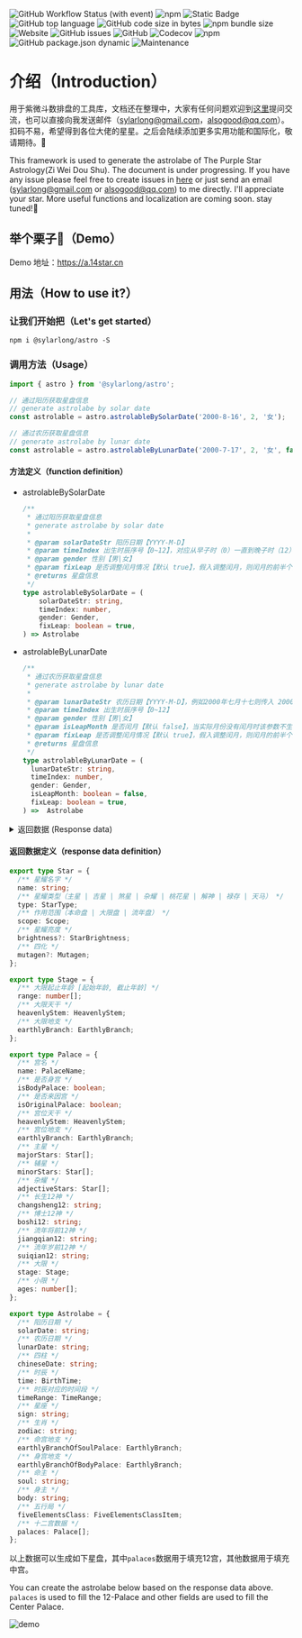![GitHub Workflow Status (with event)](https://img.shields.io/github/actions/workflow/status/SylarLong/astro/Codecov.yaml)
 ![npm](https://img.shields.io/npm/v/%40sylarlong%2Fastro)
 ![Static Badge](https://img.shields.io/badge/astro-%E7%B4%AB%E5%BE%AE%E6%96%97%E6%95%B0-purple) ![GitHub top language](https://img.shields.io/github/languages/top/SylarLong/astro) ![GitHub code size in bytes](https://img.shields.io/github/languages/code-size/SylarLong/astro)
 ![npm bundle size](https://img.shields.io/bundlephobia/min/%40sylarlong%2Fastro) ![Website](https://img.shields.io/website?up_message=https://a.14star.cn&up_color=purple&url=https%3A%2F%2Fa.14star.cn&label=demo) ![GitHub issues](https://img.shields.io/github/issues/SylarLong/astro) ![GitHub](https://img.shields.io/github/license/sylarlong/astro) ![Codecov](https://img.shields.io/codecov/c/github/sylarlong/astro) ![npm](https://img.shields.io/npm/dw/%40sylarlong/astro) ![GitHub package.json dynamic](https://img.shields.io/github/package-json/author/sylarlong/astro) ![Maintenance](https://img.shields.io/maintenance/yes/2023)

# 介绍（Introduction）

用于紫微斗数排盘的工具库，文档还在整理中，大家有任何问题欢迎到[这里](https://github.com/SylarLong/astro/issues)提问交流，也可以直接向我发送邮件（sylarlong@gmail.com，alsogood@qq.com）。扣码不易，希望得到各位大佬的星星。之后会陆续添加更多实用功能和国际化，敬请期待。🍻

This framework is used to generate the astrolabe of The Purple Star Astrology(Zi Wei Dou Shu). The document is under progressing. If you have any issue please feel free to create issues in [here](https://github.com/SylarLong/astro/issues) or just send an email (sylarlong@gmail.com or alsogood@qq.com) to me directly. I'll appreciate your star. More useful functions and localization are coming soon. stay tuned!🍻

## 举个栗子🌰（Demo）

Demo 地址：https://a.14star.cn

## 用法（How to use it?）

### 让我们开始把（Let's get started）

```
npm i @sylarlong/astro -S
```

### 调用方法（Usage）

```ts
import { astro } from '@sylarlong/astro';

// 通过阳历获取星盘信息
// generate astrolabe by solar date
const astrolable = astro.astrolableBySolarDate('2000-8-16', 2, '女');

// 通过农历获取星盘信息
// generate astrolabe by lunar date
const astrolable = astro.astrolableByLunarDate('2000-7-17', 2, '女', false, true);
```

#### 方法定义（function definition）

- astrolableBySolarDate

  ```ts
  /**
   * 通过阳历获取星盘信息
   * generate astrolabe by solar date
   *
   * @param solarDateStr 阳历日期【YYYY-M-D】
   * @param timeIndex 出生时辰序号【0~12】，对应从早子时（0）一直到晚子时（12）的序号
   * @param gender 性别【男|女】
   * @param fixLeap 是否调整闰月情况【默认 true】，假入调整闰月，则闰月的前半个月算上个月，后半个月算下个月
   * @returns 星盘信息
   */
  type astrolableBySolarDate = (
      solarDateStr: string,
      timeIndex: number,
      gender: Gender,
      fixLeap: boolean = true,
  ) => Astrolabe
  ```

- astrolableByLunarDate

  ```ts
  /**
   * 通过农历获取星盘信息
   * generate astrolabe by lunar date
   *
   * @param lunarDateStr 农历日期【YYYY-M-D】，例如2000年七月十七则传入 2000-7-17
   * @param timeIndex 出生时辰序号【0~12】
   * @param gender 性别【男|女】
   * @param isLeapMonth 是否闰月【默认 false】，当实际月份没有闰月时该参数不生效
   * @param fixLeap 是否调整闰月情况【默认 true】，假入调整闰月，则闰月的前半个月算上个月，后半个月算下个月
   * @returns 星盘信息
   */
  type astrolableByLunarDate = (
    lunarDateStr: string,
    timeIndex: number,
    gender: Gender,
    isLeapMonth: boolean = false,
    fixLeap: boolean = true,
  ) =>  Astrolabe
  ```

 <details><summary>返回数据 (Response data)</summary>
  <p>
   
    {
      // 阳历日期
      solarDate: '2000-8-16',
       // 农历日期
      lunarDate: '二〇〇〇年七月十七',
      // 四柱
      chineseDate: '庚辰 甲申 丙午 庚寅',
      // 时辰
      time: '寅时',
      // 时辰对应的时间段
      timeRange: '03:00~05:00',
      // 星座
      sign: '狮子座',
      // 生肖
      zodiac: '龙',
      // 命宫地支
      earthlyBranchOfSoulPalace: '午',
      // 身宫地支
      earthlyBranchOfBodyPalace: '戌',
      // 命主
      soul: '破军',
      // 身主
      body: '文昌',
      // 五行局
      fiveElementsClass: '木三局',
      // 十二宫数据，从寅宫开始
      palaces: [
        {
          // 宫名
          name: '财帛',
          // 是否身宫
          isBodyPalace: false,
          // 是否来因宫
          isOriginalPalace: false,
          // 宫位天干
          heavenlyStem: '戊',
          // 宫位地支
          earthlyBranch: '寅',
          // 主星（含天马禄存）
          majorStars: [
            { name: '武曲', type: 'major', scope: 'origin', brightness: '得' },
            { name: '天相', type: 'major', scope: 'origin', brightness: '庙' },
            { name: '天马', type: 'tianma', scope: 'origin', brightness: '' },
          ],
          // 辅星（含六吉六煞）
          minorStars: [],
          // 杂耀
          adjectiveStars: [
            { name: '月解', type: 'helper', scope: 'origin' },
            { name: '三台', type: 'adjective', scope: 'origin' },
            { name: '天寿', type: 'adjective', scope: 'origin' },
            { name: '天巫', type: 'adjective', scope: 'origin' },
            { name: '天厨', type: 'adjective', scope: 'origin' },
            { name: '阴煞', type: 'adjective', scope: 'origin' },
            { name: '天哭', type: 'adjective', scope: 'origin' },
          ],
          // 长生12神
          changsheng12: '绝',
          // 博士12神
          boshi12: '蜚廉',
          // 流年将前12神
          jiangqian12: '岁驿',
          // 流年岁前12神
          suiqian12: '吊客',
          // 大限
          stage: { range: [44, 53], heavenlyStem: '戊' },
          // 小限
          ages: [9, 21, 33, 45, 57, 69, 81],
        },
        {
          name: '子女',
          isBodyPalace: false,
          isOriginalPalace: false,
          heavenlyStem: '己',
          earthlyBranch: '卯',
          majorStars: [
            { name: '太阳', type: 'major', scope: 'origin', brightness: '庙' },
            { name: '天梁', type: 'major', scope: 'origin', brightness: '庙' },
          ],
          minorStars: [],
          adjectiveStars: [{ name: '天刑', type: 'adjective', scope: 'origin' }],
          changsheng12: '墓',
          boshi12: '奏书',
          jiangqian12: '息神',
          suiqian12: '病符',
          stage: { range: [34, 43], heavenlyStem: '己' },
          ages: [8, 20, 32, 44, 56, 68, 80],
        },
        {
          name: '夫妻',
          isBodyPalace: false,
          isOriginalPalace: true,
          heavenlyStem: '庚',
          earthlyBranch: '辰',
          majorStars: [{ name: '七杀', type: 'major', scope: 'origin', brightness: '庙' }],
          minorStars: [
            { name: '右弼', type: 'soft', scope: 'origin', brightness: '' },
            { name: '火星', type: 'tough', scope: 'origin', brightness: '陷' },
          ],
          adjectiveStars: [
            { name: '封诰', type: 'adjective', scope: 'origin' },
            { name: '华盖', type: 'adjective', scope: 'origin' },
          ],
          changsheng12: '死',
          boshi12: '将军',
          jiangqian12: '华盖',
          suiqian12: '岁建',
          stage: { range: [24, 33], heavenlyStem: '庚' },
          ages: [7, 19, 31, 43, 55, 67, 79],
        },
        {
          name: '兄弟',
          isBodyPalace: false,
          isOriginalPalace: false,
          heavenlyStem: '辛',
          earthlyBranch: '巳',
          majorStars: [{ name: '天机', type: 'major', scope: 'origin', brightness: '平' }],
          minorStars: [],
          adjectiveStars: [
            { name: '天喜', type: 'flower', scope: 'origin' },
            { name: '天空', type: 'adjective', scope: 'origin' },
            { name: '孤辰', type: 'adjective', scope: 'origin' },
          ],
          changsheng12: '病',
          boshi12: '小耗',
          jiangqian12: '劫煞',
          suiqian12: '晦气',
          stage: { range: [14, 23], heavenlyStem: '辛' },
          ages: [6, 18, 30, 42, 54, 66, 78],
        },
        {
          name: '命宫',
          isBodyPalace: false,
          isOriginalPalace: false,
          heavenlyStem: '壬',
          earthlyBranch: '午',
          majorStars: [{ name: '紫微', type: 'major', scope: 'origin', brightness: '庙' }],
          minorStars: [{ name: '文曲', type: 'soft', scope: 'origin', brightness: '陷' }],
          adjectiveStars: [
            { name: '年解', type: 'helper', scope: 'origin' },
            { name: '凤阁', type: 'adjective', scope: 'origin' },
            { name: '天福', type: 'adjective', scope: 'origin' },
            { name: '截路', type: 'adjective', scope: 'origin' },
            { name: '蜚廉', type: 'adjective', scope: 'origin' },
          ],
          changsheng12: '衰',
          boshi12: '青龙',
          jiangqian12: '灾煞',
          suiqian12: '丧门',
          stage: { range: [4, 13], heavenlyStem: '壬' },
          ages: [5, 17, 29, 41, 53, 65, 77],
        },
        {
          name: '父母',
          isBodyPalace: false,
          isOriginalPalace: false,
          heavenlyStem: '癸',
          earthlyBranch: '未',
          majorStars: [],
          minorStars: [
            { name: '天钺', type: 'soft', scope: 'origin', brightness: '' },
            { name: '陀罗', type: 'tough', scope: 'origin', brightness: '庙' },
          ],
          adjectiveStars: [
            { name: '天姚', type: 'flower', scope: 'origin' },
            { name: '空亡', type: 'adjective', scope: 'origin' },
          ],
          changsheng12: '帝旺',
          boshi12: '力士',
          jiangqian12: '天煞',
          suiqian12: '贯索',
          stage: { range: [114, 123], heavenlyStem: '癸' },
          ages: [4, 16, 28, 40, 52, 64, 76],
        },
        {
          name: '福德',
          isBodyPalace: false,
          isOriginalPalace: false,
          heavenlyStem: '甲',
          earthlyBranch: '申',
          majorStars: [
            { name: '破军', type: 'major', scope: 'origin', brightness: '得' },
            { name: '禄存', type: 'lucun', scope: 'origin', brightness: '' },
          ],
          minorStars: [{ name: '文昌', type: 'soft', scope: 'origin', brightness: '得' }],
          adjectiveStars: [
            { name: '龙池', type: 'adjective', scope: 'origin' },
            { name: '台辅', type: 'adjective', scope: 'origin' },
            { name: '旬空', type: 'adjective', scope: 'origin' },
          ],
          changsheng12: '临官',
          boshi12: '博士',
          jiangqian12: '指背',
          suiqian12: '官符',
          stage: { range: [104, 113], heavenlyStem: '甲' },
          ages: [3, 15, 27, 39, 51, 63, 75],
        },
        {
          name: '田宅',
          isBodyPalace: false,
          isOriginalPalace: false,
          heavenlyStem: '乙',
          earthlyBranch: '酉',
          majorStars: [],
          minorStars: [
            { name: '地空', type: 'tough', scope: 'origin', brightness: '' },
            { name: '擎羊', type: 'tough', scope: 'origin', brightness: '陷' },
          ],
          adjectiveStars: [
            { name: '咸池', type: 'flower', scope: 'origin' },
            { name: '天贵', type: 'adjective', scope: 'origin' },
            { name: '月德', type: 'adjective', scope: 'origin' },
          ],
          changsheng12: '冠带',
          boshi12: '官府',
          jiangqian12: '咸池',
          suiqian12: '小耗',
          stage: { range: [94, 103], heavenlyStem: '乙' },
          ages: [2, 14, 26, 38, 50, 62, 74],
        },
        {
          name: '官禄',
          isBodyPalace: true,
          isOriginalPalace: false,
          heavenlyStem: '丙',
          earthlyBranch: '戌',
          majorStars: [
            { name: '廉贞', type: 'major', scope: 'origin', brightness: '利' },
            { name: '天府', type: 'major', scope: 'origin', brightness: '庙' },
          ],
          minorStars: [{ name: '左辅', type: 'soft', scope: 'origin', brightness: '' }],
          adjectiveStars: [
            { name: '天才', type: 'adjective', scope: 'origin' },
            { name: '天虚', type: 'adjective', scope: 'origin' },
          ],
          changsheng12: '沐浴',
          boshi12: '伏兵',
          jiangqian12: '月煞',
          suiqian12: '大耗',
          stage: { range: [84, 93], heavenlyStem: '丙' },
          ages: [1, 13, 25, 37, 49, 61, 73],
        },
        {
          name: '仆役',
          isBodyPalace: false,
          isOriginalPalace: false,
          heavenlyStem: '丁',
          earthlyBranch: '亥',
          majorStars: [{ name: '太阴', type: 'major', scope: 'origin', brightness: '庙' }],
          minorStars: [],
          adjectiveStars: [
            { name: '红鸾', type: 'flower', scope: 'origin' },
            { name: '恩光', type: 'adjective', scope: 'origin' },
            { name: '天官', type: 'adjective', scope: 'origin' },
            { name: '天月', type: 'adjective', scope: 'origin' },
            { name: '天伤', type: 'adjective', scope: 'origin' },
          ],
          changsheng12: '长生',
          boshi12: '大耗',
          jiangqian12: '亡神',
          suiqian12: '龙德',
          stage: { range: [74, 83], heavenlyStem: '丁' },
          ages: [12, 24, 36, 48, 60, 72, 84],
        },
        {
          name: '迁移',
          isBodyPalace: false,
          isOriginalPalace: false,
          heavenlyStem: '戊',
          earthlyBranch: '子',
          majorStars: [{ name: '贪狼', type: 'major', scope: 'origin', brightness: '旺' }],
          minorStars: [{ name: '铃星', type: 'tough', scope: 'origin', brightness: '陷' }],
          adjectiveStars: [{ name: ' 八座', type: 'adjective', scope: 'origin' }],
          changsheng12: '养',
          boshi12: '病符',
          jiangqian12: '将星',
          suiqian12: '白虎',
          stage: { range: [64, 73], heavenlyStem: '戊' },
          ages: [11, 23, 35, 47, 59, 71, 83],
        },
        {
          name: '疾厄',
          isBodyPalace: false,
          isOriginalPalace: false,
          heavenlyStem: '己',
          earthlyBranch: '丑',
          majorStars: [
            { name: '天同', type: 'major', scope: 'origin', brightness: '不' },
            { name: '巨门', type: 'major', scope: 'origin', brightness: '不' },
          ],
          minorStars: [
            { name: '天魁', type: 'soft', scope: 'origin', brightness: '' },
            { name: '地劫', type: 'tough', scope: 'origin', brightness: '' },
          ],
          adjectiveStars: [
            { name: '天德', type: 'adjective', scope: 'origin' },
            { name: '寡宿', type: 'adjective', scope: 'origin' },
            { name: '破碎', type: 'adjective', scope: 'origin' },
            { name: '天使', type: 'adjective', scope: 'origin' },
          ],
          changsheng12: '胎',
          boshi12: '喜神',
          jiangqian12: '攀鞍',
          suiqian12: '天德',
          stage: { range: [54, 63], heavenlyStem: '己' },
          ages: [10, 22, 34, 46, 58, 70, 82],
        },
      ],
    }
    
  </p>    
</details> 

#### 返回数据定义（response data definition）

```ts
export type Star = {
  /** 星耀名字 */
  name: string;
  /** 星耀类型（主星 | 吉星 | 煞星 | 杂耀 | 桃花星 | 解神 | 禄存 | 天马） */
  type: StarType;
  /** 作用范围（本命盘 | 大限盘 | 流年盘） */
  scope: Scope;
  /** 星耀亮度 */
  brightness?: StarBrightness;
  /** 四化 */
  mutagen?: Mutagen;
};

export type Stage = {
  /** 大限起止年龄 [起始年龄, 截止年龄] */
  range: number[];
  /** 大限天干 */
  heavenlyStem: HeavenlyStem;
  /** 大限地支 */
  earthlyBranch: EarthlyBranch;
};

export type Palace = {
  /** 宫名 */
  name: PalaceName;
  /** 是否身宫 */
  isBodyPalace: boolean;
  /** 是否来因宫 */
  isOriginalPalace: boolean;
  /** 宫位天干 */
  heavenlyStem: HeavenlyStem;
  /** 宫位地支 */
  earthlyBranch: EarthlyBranch;
  /** 主星 */
  majorStars: Star[];
  /** 辅星 */
  minorStars: Star[];
  /** 杂耀 */
  adjectiveStars: Star[];
  /** 长生12神 */
  changsheng12: string;
  /** 博士12神 */
  boshi12: string;
  /** 流年将前12神 */
  jiangqian12: string;
  /** 流年岁前12神 */
  suiqian12: string;
  /** 大限 */
  stage: Stage;
  /** 小限 */
  ages: number[];
};

export type Astrolabe = {
  /** 阳历日期 */
  solarDate: string;
  /** 农历日期 */
  lunarDate: string;
  /** 四柱 */
  chineseDate: string;
  /** 时辰 */
  time: BirthTime;
  /** 时辰对应的时间段 */
  timeRange: TimeRange;
  /** 星座 */
  sign: string;
  /** 生肖 */
  zodiac: string;
  /** 命宫地支 */
  earthlyBranchOfSoulPalace: EarthlyBranch;
  /** 身宫地支 */
  earthlyBranchOfBodyPalace: EarthlyBranch;
  /** 命主 */
  soul: string;
  /** 身主 */
  body: string;
  /** 五行局 */
  fiveElementsClass: FiveElementsClassItem;
  /** 十二宫数据 */
  palaces: Palace[];
};
```

以上数据可以生成如下星盘，其中`palaces`数据用于填充12宫，其他数据用于填充中宫。

You can create the astrolabe below based on the response data above. `palaces` is used to fill the 12-Palace and other fields are used to fill the Center Palace.

![demo](https://github.com/SylarLong/astro/assets/6510425/d2108ed7-6794-418a-b0e5-872c71ba6e1d)
